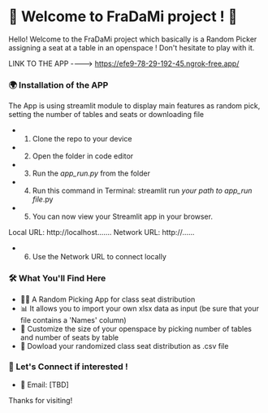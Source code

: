# 🌟 Welcome to FraDaMi project ! 🌟

Hello! Welcome to the FraDaMi project which basically is a Random Picker assigning a seat at a table in an openspace ! Don't hesitate to play with it. 

LINK TO THE APP ---->  https://efe9-78-29-192-45.ngrok-free.app/ 

### 🌍 Installation of the APP

The App is using streamlit module to display main features as random pick, setting the number of tables and seats or downloading file 

*  1) Clone the repo to your device
*  2) Open the folder in code editor
*  3) Run the *app_run.py* from the folder
*  4) Run this command in Terminal: streamlit run *your path to app_run file*.py
*  5) You can now view your Streamlit app in your browser.

  Local URL: http://localhost.......
  Network URL: http://......

* 6) Use the Network URL to connect locally

### 🛠 What You'll Find Here

* 🧑‍💻 A Random Picking App for class seat distribution
* 📊 It allows you to import your own xlsx data as input (be sure that your file contains a 'Names' column)
* 📝 Customize the size of your openspace by picking number of tables and number of seats by table
* 💫 Dowload your randomized class seat distribution as .csv file

### 🚀 Let's Connect if interested !

* 📧 Email: [TBD]

Thanks for visiting!
